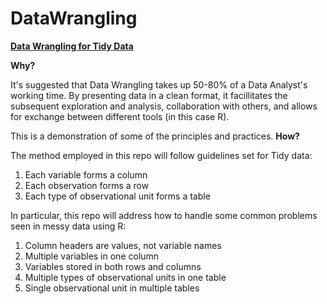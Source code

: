 # DataWrangling
<b><u>Data Wrangling for Tidy Data</b></u>

<b>Why?</b>

It's suggested that Data Wrangling takes up 50-80% of a Data Analyst's working time. By presenting data in a clean format, it facillitates the subsequent exploration and analysis, collaboration with others, and allows for exchange between different tools (in this case R).

This is a demonstration of some of the principles and practices. 
<b>How?</b>

The method employed in this repo will follow guidelines set for Tidy data:
1. Each variable forms a column
2. Each observation forms a row
3. Each type of observational unit forms a table

In particular, this repo will address how to handle some common problems seen in messy data using R:
1. Column headers are values, not variable names
2. Multiple variables in one column
3. Variables stored in both rows and columns
4. Multiple types of observational units in one table
5. Single observational unit in multiple tables
